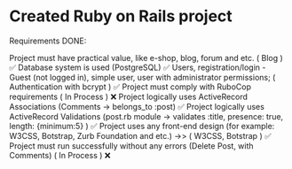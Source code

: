 # Created Ruby on Rails project

Requirements DONE:

Project must have practical value, like e-shop, blog, forum and etc. ( Blog ) ✅
Database system is used (PostgreSQL)   ✅
Users, registration/login - Guest (not logged in), simple user, user with administrator permissions; ( Authentication with bcrypt )  ✅
Project must comply with RuboCop requirements ( In Process )  ❌
Project logically uses ActiveRecord Associations (Comments -> belongs_to :post)  ✅
Project logically uses ActiveRecord Validations (post.rb module -> validates :title, presence: true, length: {minimum:5} )  ✅
Project uses any front-end design (for example: W3CSS, Botstrap, Zurb Foundation and etc.)   ->> (  W3CSS, Botstrap ) ✅
Project must run successfully without any errors  (Delete Post, with Comments) ( In Process )  ❌
